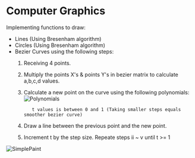 # Computer Graphics
Implementing functions to draw:
- Lines (Using Bresenham algorithm)
- Circles (Using Bresenham algorithm)
- Bezier Curves using the following steps:
  1. Receiving 4 points.
  2. Multiply the points X's & points Y's in bezier matrix to calculate a,b,c,d values.
  3. Calculate a new point on the curve using the following polynomials:
     ![Polynomials](https://user-images.githubusercontent.com/12692788/55683858-220ad580-594d-11e9-9050-6723b251511f.jpg)
    
    		t values is between 0 and 1 (Taking smaller steps equals smoother bezier curve)
    
   4. Draw a line between the previous point and the new point.
   5. Increment t by the step size.
   Repeate steps ii ~ v until t >= 1
  
![SimplePaint](https://user-images.githubusercontent.com/12692788/55684043-613a2600-594f-11e9-9557-bb54ce911255.jpg)

   
    
